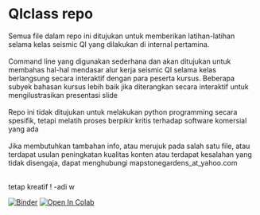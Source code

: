 # QIclass repo 
Semua file dalam repo ini ditujukan untuk memberikan latihan-latihan selama kelas seismic QI yang dilakukan di internal pertamina. 
<br><br>Command line yang digunakan sederhana dan akan ditujukan untuk membahas hal-hal mendasar alur kerja seismic QI selama kelas berlangsung secara interaktif dengan para peserta kursus. Beberapa subyek bahasan kursus lebih baik jika diterangkan secara interaktif untuk mengilustrasikan presentasi slide
<br><br>Repo ini tidak ditujukan untuk melakukan python programming secara spesifik, tetapi melatih proses berpikir kritis terhadap software komersial yang ada <br><br>Jika membutuhkan tambahan info, atau merujuk pada salah satu file, atau terdapat usulan peningkatan kualitas konten atau terdapat kesalahan yang tidak disengaja, dapat menghubungi mapstonegardens_at_yahoo.com

<br> tetap kreatif ! -adi w

[![Binder](https://mybinder.org/badge_logo.svg)](https://mybinder.org/v2/gh/mapstonegardens/QIclass/HEAD)
[![Open In Colab](https://colab.research.google.com/assets/colab-badge.svg)](https://colab.research.google.com/github.com/mapstonegardens/QIclass)
